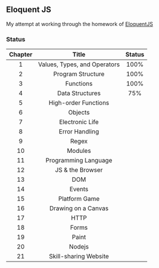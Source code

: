 ## Eloquent JS

My attempt at working through the homework of [EloquentJS](http://eloquentjavascript.net/)

### Status

| Chapter |             Title            | Status |
|:-------:|:----------------------------:|:------:|
|    1    | Values, Types, and Operators |  100%  |
|    2    |       Program Structure      |  100%  |
|    3    |           Functions          |  100%  |
|    4    |        Data Structures       |   75%  |
|    5    |     High-order Functions     |        |
|    6    |            Objects           |        |
|    7    |        Electronic Life       |        |
|    8    |        Error Handling        |        |
|    9    |             Regex            |        |
|    10   |            Modules           |        |
|    11   |     Programming Language     |        |
|    12   |       JS & the Browser       |        |
|    13   |              DOM             |        |
|    14   |            Events            |        |
|    15   |         Platform Game        |        |
|    16   |      Drawing on a Canvas     |        |
|    17   |             HTTP             |        |
|    18   |             Forms            |        |
|    19   |             Paint            |        |
|    20   |            Nodejs            |        |
|    21   |     Skill-sharing Website    |        |